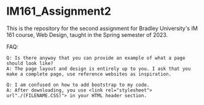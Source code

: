 # IM161_Assignment2
This is the repository for the second assignment for Bradley University's IM 161 course, Web Design, taught in the Spring semester of 2023.

FAQ: 

    Q: Is there anyway that you can provide an example of what a page should look like?
    A: The page layout and design is entirely up to you. I ask that you make a complete page, use reference websites as inspiration. 

    Q: I am confused on how to add bootstrap to my code.
    A: After downloading, you use <link rel="stylesheet"> url"./(FILENAME.CSS)"> in your HTML header section.